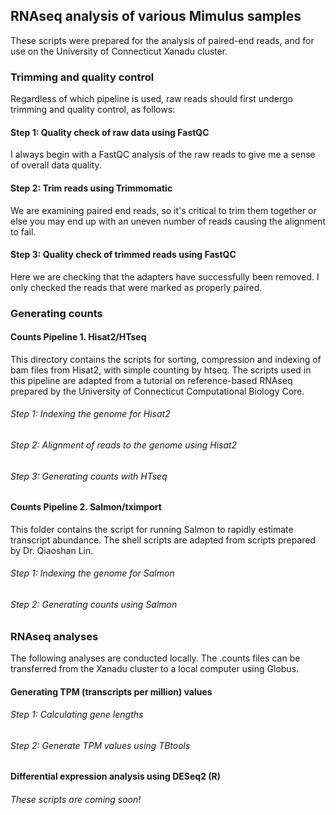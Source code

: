 ##  RNAseq analysis of various Mimulus samples
These scripts were prepared for the analysis of paired-end reads, and for use on the University of Connecticut Xanadu cluster. 

### Trimming and quality control
Regardless of which pipeline is used, raw reads should first undergo trimming and quality control, as follows:

#### Step 1: Quality check of raw data using FastQC
I always begin with a FastQC analysis of the raw reads to give me a sense of overall data quality.

#### Step 2: Trim reads using Trimmomatic
  
We are examining paired end reads, so it's critical to trim them together or else you may end up with an uneven number of reads causing the alignment to fail.
  
#### Step 3: Quality check of trimmed reads using FastQC
Here we are checking that the adapters have successfully been removed. I only checked the reads that were marked as properly paired.

### Generating counts
#### Counts Pipeline 1. Hisat2/HTseq
This directory contains the scripts for sorting, compression and indexing of bam files from Hisat2, with simple counting by htseq. The scripts used in this pipeline are adapted from a tutorial on reference-based RNAseq prepared by the University of Connecticut Computational Biology Core.

###### Step 1: Indexing the genome for Hisat2
###### Step 2: Alignment of reads to the genome using Hisat2
###### Step 3: Generating counts with HTseq
  
#### Counts Pipeline 2. Salmon/tximport
This folder contains the script for running Salmon to rapidly estimate transcript abundance. The shell scripts are adapted from scripts prepared by Dr. Qiaoshan Lin.

###### Step 1: Indexing the genome for Salmon
###### Step 2: Generating counts using Salmon

### RNAseq analyses
The following analyses are conducted locally. The .counts files can be transferred from the Xanadu cluster to a local computer using Globus.

#### Generating TPM (transcripts per million) values
###### Step 1: Calculating gene lengths
###### Step 2: Generate TPM values using TBtools

#### Differential expression analysis using DESeq2 (R)
###### These scripts are coming soon!



  

